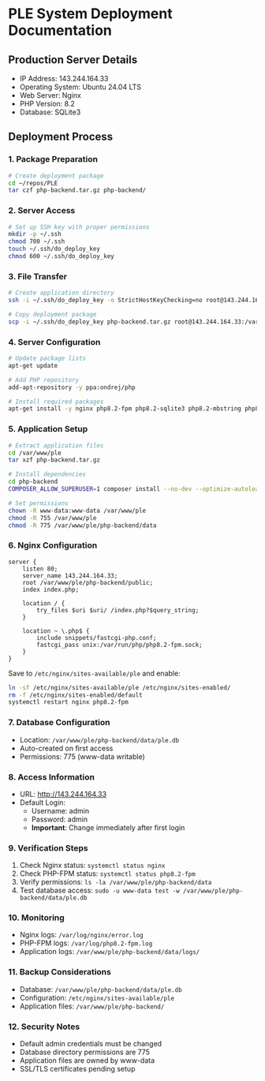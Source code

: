 # PLE System Deployment Documentation

## Production Server Details
- IP Address: 143.244.164.33
- Operating System: Ubuntu 24.04 LTS
- Web Server: Nginx
- PHP Version: 8.2
- Database: SQLite3

## Deployment Process

### 1. Package Preparation
```bash
# Create deployment package
cd ~/repos/PLE
tar czf php-backend.tar.gz php-backend/
```

### 2. Server Access
```bash
# Set up SSH key with proper permissions
mkdir -p ~/.ssh
chmod 700 ~/.ssh
touch ~/.ssh/do_deploy_key
chmod 600 ~/.ssh/do_deploy_key
```

### 3. File Transfer
```bash
# Create application directory
ssh -i ~/.ssh/do_deploy_key -o StrictHostKeyChecking=no root@143.244.164.33 'mkdir -p /var/www/ple'

# Copy deployment package
scp -i ~/.ssh/do_deploy_key php-backend.tar.gz root@143.244.164.33:/var/www/ple/
```

### 4. Server Configuration
```bash
# Update package lists
apt-get update

# Add PHP repository
add-apt-repository -y ppa:ondrej/php

# Install required packages
apt-get install -y nginx php8.2-fpm php8.2-sqlite3 php8.2-mbstring php8.2-intl php8.2-xml php8.2-curl composer unzip
```

### 5. Application Setup
```bash
# Extract application files
cd /var/www/ple
tar xzf php-backend.tar.gz

# Install dependencies
cd php-backend
COMPOSER_ALLOW_SUPERUSER=1 composer install --no-dev --optimize-autoloader

# Set permissions
chown -R www-data:www-data /var/www/ple
chmod -R 755 /var/www/ple
chmod -R 775 /var/www/ple/php-backend/data
```

### 6. Nginx Configuration
```nginx
server {
    listen 80;
    server_name 143.244.164.33;
    root /var/www/ple/php-backend/public;
    index index.php;

    location / {
        try_files $uri $uri/ /index.php?$query_string;
    }

    location ~ \.php$ {
        include snippets/fastcgi-php.conf;
        fastcgi_pass unix:/var/run/php/php8.2-fpm.sock;
    }
}
```

Save to `/etc/nginx/sites-available/ple` and enable:
```bash
ln -sf /etc/nginx/sites-available/ple /etc/nginx/sites-enabled/
rm -f /etc/nginx/sites-enabled/default
systemctl restart nginx php8.2-fpm
```

### 7. Database Configuration
- Location: `/var/www/ple/php-backend/data/ple.db`
- Auto-created on first access
- Permissions: 775 (www-data writable)

### 8. Access Information
- URL: http://143.244.164.33
- Default Login:
  - Username: admin
  - Password: admin
  - **Important**: Change immediately after first login

### 9. Verification Steps
1. Check Nginx status: `systemctl status nginx`
2. Check PHP-FPM status: `systemctl status php8.2-fpm`
3. Verify permissions: `ls -la /var/www/ple/php-backend/data`
4. Test database access: `sudo -u www-data test -w /var/www/ple/php-backend/data/ple.db`

### 10. Monitoring
- Nginx logs: `/var/log/nginx/error.log`
- PHP-FPM logs: `/var/log/php8.2-fpm.log`
- Application logs: `/var/www/ple/php-backend/data/logs/`

### 11. Backup Considerations
- Database: `/var/www/ple/php-backend/data/ple.db`
- Configuration: `/etc/nginx/sites-available/ple`
- Application files: `/var/www/ple/php-backend/`

### 12. Security Notes
- Default admin credentials must be changed
- Database directory permissions are 775
- Application files are owned by www-data
- SSL/TLS certificates pending setup

